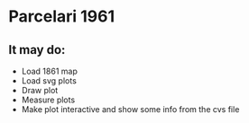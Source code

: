 # Parcelari 1961


## It may do:

* Load 1861 map 
* Load svg plots
* Draw plot
* Measure plots
* Make plot interactive and show some info from the cvs file